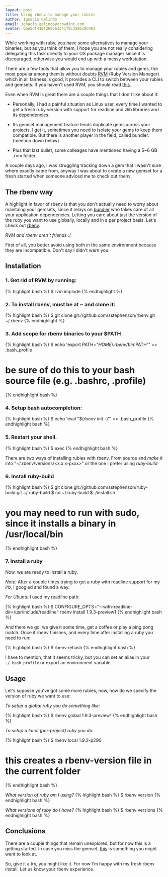 ```yaml
---
layout: post
title: Using rbenv to manage your rubies
author: Ignacio Galindo
email: ignacio.galindo@crowdint.com
avatar: 6be5df410f2695b1341f0c359bc9b461
---
```


While working with ruby, you have some alternatives to manage your binaries,
but as you think of them, I hope you are not really considering delegating this
task directly to your OS package manager since it is discouraged, otherwise you
would end up with a messy workstation.

There are a few tools that allow you to manage your rubies and gems, the most
popular among them is without doubts [RVM](http://beginrescueend.com/)
(Ruby Version Manager) which in all fairness is good, it provides a CLI to
switch between your rubies and gemsets. If you haven't used RVM, you should
read [this](http://blog.crowdint.com/2010/07/28/getting-started-with-rvm.html).

Even when RVM is great there are a couple things that I don't like about it:

* Personally, I had a painful situation as Linux user, every time I wanted to
  get a fresh ruby version with support for readline and zlib libraries and its
  dependencies.

* Its gemset management feature tends duplicate gems across your projects. I
  get it, sometimes you need to isolate your gems to keep them compatible. But
  there is another player in the field, called bundler. (mention down below)

* Plus that last bullet, some colleages have mentioned having a 5~6 GB .rvm
  folder.

A couple days ago, I was struggling tracking down a gem that I wasn't sure
where exactly came from, anyway I was about to create a new gemset for a fresh
started when someone adviced me to check out rbenv.

## The rbenv way

A highlight in favor of rbenv is that you don't actually need to worry about
maintaing your gemsets, since it relays on [bundler](http://gembundler.com/)
who takes care of all your application dependencies. Letting you care about
just the version of the ruby you want to use globally, locally and in a per
project basis. Let's check out [rbenv](http://gituhub.com/ssthepenson/rbenv).

*RVM and rbenv aren't friends :(*

First of all, you better avoid using both in the same environment because they
are incompatible. Don't say I didn't warn you.

## Installation

### 1. Get rid of RVM by running:

{% highlight bash %}
$ rvm implode
{% endhighlight %}

### 2. To install rbenv, must be at ~ and clone it:

{% highlight bash %}
$ git clone git://github.com/sstephenson/rbenv.git ~/.rbenv
{% endhighlight %}

### 3. Add scope for rbenv binaries to your $PATH

{% highlight bash %}
$ echo 'export PATH="$HOME/.rbenv/bin:$PATH"' >> .bash_profile
# be sure of do this to your bash source file (e.g. .bashrc, .profile)
{% endhighlight bash %}

### 4. Setup bash autocompletion:

{% highlight bash %}
$ echo 'eval "$(rbenv init -)"' >> .bash_profile
{% endhighlight bash %}

### 5. Restart your shell.

{% highlight bash %}
$ exec
{% endhighlight bash %}

There are two ways of installing rubies with rbenv. From source and *make it*
into "~/.rbenv/versions/<x.x.x-pxxx>" or the one I prefer using *ruby-build*

### 6. Install ruby-build
{% highlight bash %}
$ git clone git://github.com/sstephenson/ruby-build.git ~/.ruby-build
$ cd ~/.ruby-build
$ ./install.sh
# you may need to run with sudo, since it installs a binary in /usr/local/bin
{% endhighlight bash %}

### 7. Install a ruby

Now, we are ready to install a ruby.

*Note:* After a couple times trying to get a ruby with readline support
for my *irb*, I googled and found a way.

*For Ubuntu* I used my readline path:

{% highlight bash %}
$ CONFIGURE_OPTS="--with-readline-dir=/usr/include/readline" rbenv
install 1.9.3-preview1
{% endhighlight bash %}

And there we go, we give it some time, get a coffee or play a ping pong
match. Once it rbenv finishes, and every time after installing a ruby
you need to run:

{% highlight bash %}
$ rbenv rehash
{% endhighlight bash %}

I have to mention, that it seems tricky, but you can set an alias in
your `~/.bash_profile` or export an environment variable.

## Usage

Let's suposse you've got some more rubies, now, how do we specify the
version of ruby we want to use:

*To setup a global ruby you do something like:*

{% highlight bash %}
$ rbenv global 1.9.3-preview1
{% endhighlight bash %}

*To setup a local (per-project) ruby you do:*

{% highlight bash %}
$ rbenv local 1.9.2-p290
# this creates a rbenv-version file in the current folder
{% endhighlight bash %}

*What version of ruby am I using?*
{% highlight bash %}
$ rbenv version
{% endhighlight bash %}


*What versions of ruby do I have?*
{% highlight bash %}
$ rbenv versions
{% endhighlight bash %}


## Conclusions

There are a couple things that remain unexplored, but for now this is a getting
started. In case you miss the gemset, [this](http://github.com/jamis/rbenv-gemset)
is something you might want to look at.

So, give it a try, you might like it. For now I'm happy with my fresh
rbenv install. Let us know your rbenv experience.
